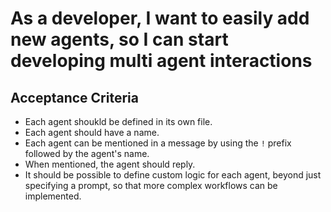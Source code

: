 # As a developer, I want to easily add new agents, so I can start developing multi agent interactions

## Acceptance Criteria
- Each agent shoukld be defined in its own file.
- Each agent should have a name.
- Each agent can be mentioned in a message by using the `!` prefix followed by the agent's name.
- When mentioned, the agent should reply.
- It should be possible to define custom logic for each agent, beyond just specifying a prompt, so that more complex workflows can be implemented.
